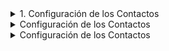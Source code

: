 
<details>
<summary>
1. Configuración de los Contactos
</summary>


<details>
<summary>
              1.1 Importar contactos
</summary>

[Paso 1. Ir al sector de los archivos de contactos en las nubes](https://github.com/Funpei/chatBot/tree/master/Configuraciones)
              
 **Paso 2.** Ejectutar el programa que efecúa la importación de contactos
                ir al escritorio y hacer clic en el acceso directo llamado __<Cargar_Contactos>__  
</details>



<details>
<summary>
              1.2 Asignarle nombre a los contacos cargados
</summary>

| Debe ingresar a la aplicación WhatsApps de su teléfono movil y cambiar el nombre de cada uno de los contactos. 
    
</details>


<details>
<summary>
            1.3 Dejar seleccionados a que contactos quiere que **PAD2_ utilice** en la experiencia.
</summary>
Para concretar este propósito tiene dos opciones: 

* Opción 1: Ir al acceso directo del escritorio y editar el archivo __Contactos.txt__

* Opción 2: Cuando pongo a funcional la aplicación PAD2_ el sistema le preguntará si quiere referenciar un archivo de contactos para aplicarle el proceso de chat.
Estos archivos se pueden acceder a través de este [link](https://github.com/Funpei/chatBot/tree/master/Configuraciones)
</details>

</details>



<details>
<summary>
Configuración de los Contactos
</summary>
<p>
#### yes, even hidden code blocks!

```python
print("hello world!")
```

</p>
</details>




<details>
<summary>
Configuración de los Contactos
</summary>
<p>
#### yes, even hidden code blocks!

```python
print("hello world!")
```

</p>
</details>
